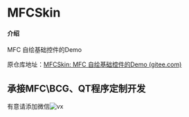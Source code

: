 # MFCSkin

#### 介绍
MFC 自绘基础控件的Demo

原仓库地址：[MFCSkin: MFC 自绘基础控件的Demo (gitee.com)](https://gitee.com/xmsharp/MFCSkin)

## 承接MFC\BCG、QT程序定制开发

有意请添加微信![vx](https://s2.loli.net/2024/09/07/xHvCVde9uz3Xbsk.jpg)
